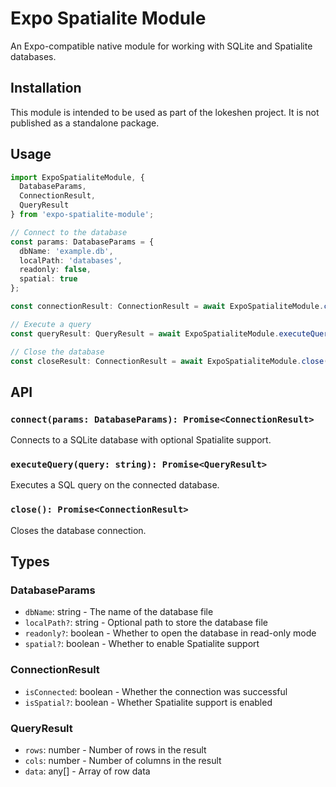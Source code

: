 # Expo Spatialite Module

An Expo-compatible native module for working with SQLite and Spatialite databases.

## Installation

This module is intended to be used as part of the lokeshen project. It is not published as a standalone package.

## Usage

```typescript
import ExpoSpatialiteModule, { 
  DatabaseParams, 
  ConnectionResult, 
  QueryResult 
} from 'expo-spatialite-module';

// Connect to the database
const params: DatabaseParams = {
  dbName: 'example.db',
  localPath: 'databases',
  readonly: false,
  spatial: true
};

const connectionResult: ConnectionResult = await ExpoSpatialiteModule.connect(params);

// Execute a query
const queryResult: QueryResult = await ExpoSpatialiteModule.executeQuery('SELECT * FROM sqlite_master');

// Close the database
const closeResult: ConnectionResult = await ExpoSpatialiteModule.close();
```

## API

### `connect(params: DatabaseParams): Promise<ConnectionResult>`

Connects to a SQLite database with optional Spatialite support.

### `executeQuery(query: string): Promise<QueryResult>`

Executes a SQL query on the connected database.

### `close(): Promise<ConnectionResult>`

Closes the database connection.

## Types

### DatabaseParams
- `dbName`: string - The name of the database file
- `localPath?`: string - Optional path to store the database file
- `readonly?`: boolean - Whether to open the database in read-only mode
- `spatial?`: boolean - Whether to enable Spatialite support

### ConnectionResult
- `isConnected`: boolean - Whether the connection was successful
- `isSpatial?`: boolean - Whether Spatialite support is enabled

### QueryResult
- `rows`: number - Number of rows in the result
- `cols`: number - Number of columns in the result
- `data`: any[] - Array of row data